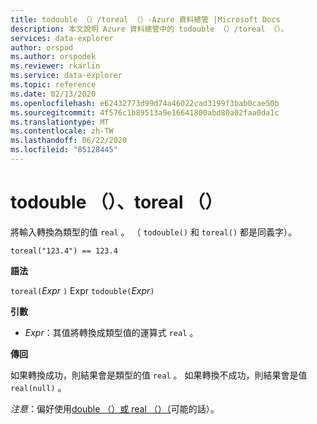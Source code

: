 ```yaml
---
title: todouble （）/toreal （）-Azure 資料總管 |Microsoft Docs
description: 本文說明 Azure 資料總管中的 todouble （）/toreal （）。
services: data-explorer
author: orspod
ms.author: orspodek
ms.reviewer: rkarlin
ms.service: data-explorer
ms.topic: reference
ms.date: 02/13/2020
ms.openlocfilehash: e62432773d99d74a46022cad3199f3bab0cae50b
ms.sourcegitcommit: 4f576c1b89513a9e16641800abd80a02faa0da1c
ms.translationtype: MT
ms.contentlocale: zh-TW
ms.lasthandoff: 06/22/2020
ms.locfileid: "85128445"
---
```

# <a name="todouble-toreal"></a>todouble （）、toreal （）

將輸入轉換為類型的值 `real` 。 （ `todouble()` 和 `toreal()` 都是同義字）。

```kusto
toreal("123.4") == 123.4
```

**語法**

`toreal(`*Expr* `)` 
 Expr `todouble(`*Expr*`)`

**引數**

* *Expr*：其值將轉換成類型值的運算式 `real` 。

**傳回**

如果轉換成功，則結果會是類型的值 `real` 。
如果轉換不成功，則結果會是值 `real(null)` 。

*注意*：偏好使用[double （）或 real （）（](./scalar-data-types/real.md)可能的話）。
